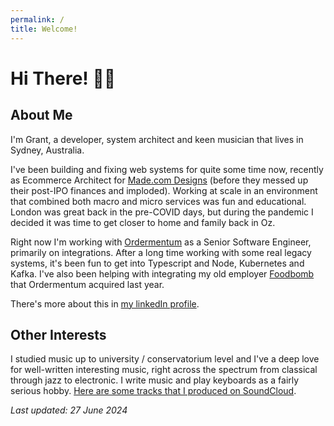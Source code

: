 ```yaml
---
permalink: /
title: Welcome!
---
```

# Hi There! 🙂🤚

## About Me

I'm Grant, a developer, system architect and keen musician that lives in Sydney, Australia.

I've been building and fixing web systems for quite some time now, recently as Ecommerce Architect for [Made.com Designs](https://www.made.com) (before they messed up their post-IPO finances and imploded). Working at scale in an environment that combined both macro and micro services was fun and educational.  London was great back in the pre-COVID days, but during the pandemic I decided it was time to get closer to home and family back in Oz.

Right now I'm working with [Ordermentum](https://ordermentum.com) as a Senior Software Engineer, primarily on integrations. After a long time working with some real legacy systems, it's been fun to get into Typescript and Node, Kubernetes and Kafka. I've also been helping with integrating my old employer [Foodbomb](https://foodbomb.com.au) that Ordermentum acquired last year.

There's more about this in [my linkedIn profile](https://www.linkedin.com/in/grant-ozolins-749bb313/).

## Other Interests

I studied music up to university / conservatorium level and I've a deep love for well-written interesting music, right across the spectrum from classical through jazz to electronic. I write music and play keyboards as a fairly serious hobby.  [Here are some tracks that I produced on SoundCloud](https://soundcloud.com/grantoz). 

*Last updated: 27 June 2024*

